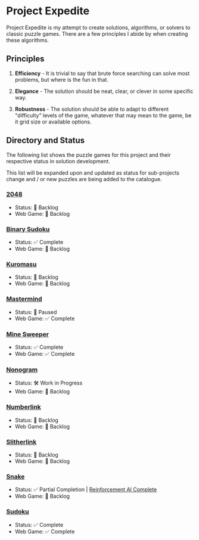 # Project Expedite

Project Expedite is my attempt to create solutions, algorithms, or solvers to classic puzzle games. There are a few principles I abide by when creating these algorithms.

## Principles

1. **Efficiency** - It is trivial to say that brute force searching can solve most problems, but where is the fun in that.

2. **Elegance** - The solution should be neat, clear, or clever in some specific way.

3. **Robustness** - The solution should be able to adapt to different "difficulty" levels of the game, whatever that may mean to the game, be it grid size or available options.

## Directory and Status

The following list shows the puzzle games for this project and their respective status in solution development.

This list will be expanded upon and updated as status for sub-projects change and / or new puzzles are being added to the catalogue.

### <a href="2048/">2048</a>

-   Status: 📒 Backlog
-   Web Game: 📒 Backlog

### <a href="BinarySudoku/">Binary Sudoku</a>

-   Status: ✅ Complete
-   Web Game: 📒 Backlog

### <a href="Kuromasu/">Kuromasu</a>

-   Status: 📒 Backlog
-   Web Game: 📒 Backlog

### <a href="Mastermind/">Mastermind</a>

-   Status: 🛑 Paused
-   Web Game: ✅ Complete

### <a href="MineSweeper/">Mine Sweeper</a>

-   Status: ✅ Complete
-   Web Game: ✅ Complete

### <a href="Nonogram/">Nonogram</a>

-   Status: 🛠️ Work in Progress
-   Web Game: 📒 Backlog

### <a href="Numberlink/">Numberlink</a>

-   Status: 📒 Backlog
-   Web Game: 📒 Backlog

### <a href="Slitherlink/">Slitherlink</a>

-   Status: 📒 Backlog
-   Web Game: 📒 Backlog

### <a href="Snake/">Snake</a>

-   Status: ✅ Partial Completion | <a href="https://github.com/lochungtin/snakeAI">Reinforcement AI Complete</a>
-   Web Game: 📒 Backlog

### <a href="Sudoku/">Sudoku</a>

-   Status: ✅ Complete
-   Web Game: ✅ Complete
